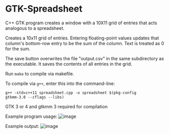 # GTK-Spreadsheet
C++ GTK program creates a window with a 10X11 grid of entries that acts analogous to a spreadsheet.

Creates a 10x11 grid of entries. Entering floating-point values updates that column's bottom-row entry to be the sum of the column. Text is treated as 0 for the sum. 

The save button overwrites the file "output.csv" in the same subdirectory as the executable. It saves the contents of all entries in the grid.

Run <code>make</code> to compile via makefile.
  
To compile via <code>g++</code>, enter this into the command-line:

  <code>g++ -std=c++11 spreadsheet.cpp -o spreadsheet $(pkg-config gtkmm-3.0 --cflags --libs)</code>

GTK 3 or 4 and gtkmm 3 required for compilation

Example program usage:
![image](https://github.com/Andrew-Jeffrey-Johnson/GTK-Spreadsheet/assets/106950101/216e9d71-fbb9-4576-8a9c-0aa7c89499a1)

Example output:
![image](https://github.com/Andrew-Jeffrey-Johnson/GTK-Spreadsheet/assets/106950101/d8c946b4-9c42-4332-aa1f-0383918db895)

